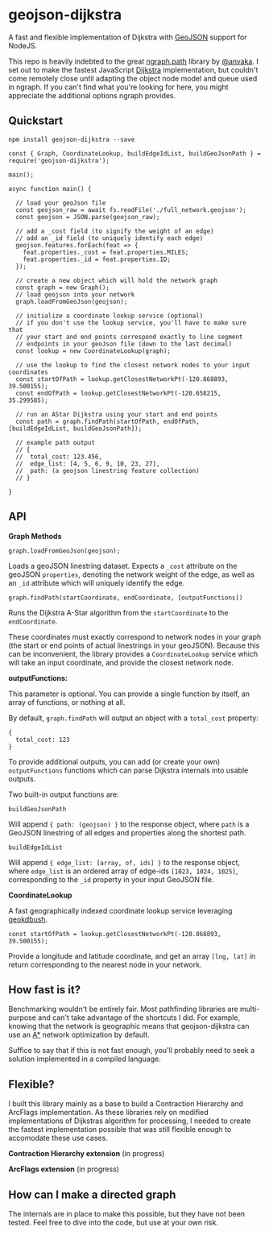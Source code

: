 # geojson-dijkstra
A fast and flexible implementation of Dijkstra with [GeoJSON](http://geojson.org/) support for NodeJS.

This repo is heavily indebted to the great [ngraph.path](https://github.com/anvaka/ngraph.path) library by [@anvaka](https://github.com/anvaka).  I set out to make the fastest JavaScript [Dijkstra](https://en.wikipedia.org/wiki/Dijkstra's_algorithm) implementation, but couldn't come remotely close until adapting the object node model and queue used in ngraph.  If you can't find what you're looking for here, you might appreciate the additional options ngraph provides.

## Quickstart

```
npm install geojson-dijkstra --save
```

```
const { Graph, CoordinateLookup, buildEdgeIdList, buildGeoJsonPath } = require('geojson-dijkstra');

main();

async function main() {

  // load your geoJson file
  const geojson_raw = await fs.readFile('./full_network.geojson');
  const geojson = JSON.parse(geojson_raw);

  // add a _cost field (to signify the weight of an edge)
  // add an _id field (to uniquely identify each edge)
  geojson.features.forEach(feat => {
    feat.properties._cost = feat.properties.MILES;
    feat.properties._id = feat.properties.ID;
  });

  // create a new object which will hold the network graph
  const graph = new Graph();
  // load geojson into your network
  graph.loadFromGeoJson(geojson);
  
  // initialize a coordinate lookup service (optional)
  // if you don't use the lookup service, you'll have to make sure that
  // your start and end points correspond exactly to line segment 
  // endpoints in your geoJson file (down to the last decimal)
  const lookup = new CoordinateLookup(graph);
  
  // use the lookup to find the closest network nodes to your input coordinates
  const startOfPath = lookup.getClosestNetworkPt(-120.868893, 39.500155);
  const endOfPath = lookup.getClosestNetworkPt(-120.658215, 35.299585);
  
  // run an AStar Dijkstra using your start and end points
  const path = graph.findPath(startOfPath, endOfPath, [buildEdgeIdList, buildGeoJsonPath]);
  
  // example path output
  // {
  //  total_cost: 123.456,
  //  edge_list: [4, 5, 6, 9, 10, 23, 27],
  //  path: (a geojson linestring feature collection)
  // }
      
}

```

## API

**Graph Methods**

```
graph.loadFromGeoJson(geojson);
````
Loads a geoJSON linestring dataset.  Expects a `_cost` attribute on the geoJSON `properties`, denoting the network weight of the edge, as well as an `_id` attribute which will uniquely identify the edge.

```
graph.findPath(startCoordinate, endCoordinate, [outputFunctions])
```
Runs the Dijkstra A-Star algorithm from the `startCoordinate` to the `endCoordinate`.  

These coordinates must exactly correspond to network nodes in your graph (the start or end points of actual linestrings in your geoJSON).  Because this can be inconvenient, the library provides a `CoordinateLookup` service which will take an input coordinate, and provide the closest network node.

**outputFunctions:**

This parameter is optional.  You can provide a single function by itself, an array of functions, or nothing at all.

By default, `graph.findPath` will output an object with a `total_cost` property:

```
{
  total_cost: 123
}
```

To provide additional outputs, you can add (or create your own) `outputFunctions` functions which can parse Dijkstra internals into usable outputs.

Two built-in output functions are:

```buildGeoJsonPath```

Will append `{ path: (geojson) }` to the response object, where `path` is a GeoJSON linestring of all edges and properties along the shortest path.


```buildEdgeIdList```

Will append `{ edge_list: [array, of, ids] }` to the response object, where `edge_list` is an ordered array of edge-ids `[1023, 1024, 1025]`, corresponding to the `_id` property in your input GeoJSON file.


**CoordinateLookup**

A fast geographically indexed coordinate lookup service leveraging [geokdbush](https://github.com/mourner/geokdbush).

```
const startOfPath = lookup.getClosestNetworkPt(-120.868893, 39.500155);
```

Provide a longitude and latitude coordinate, and get an array `[lng, lat]` in return corresponding to the nearest node in your network.


## How fast is it?

Benchmarking wouldn't be entirely fair.  Most pathfinding libraries are multi-purpose and can't take advantage of the shortcuts I did. For example, knowing that the network is geographic means that geojson-dijkstra can use an [A*](https://en.wikipedia.org/wiki/A*_search_algorithm) network optimization by default.  

Suffice to say that if this is not fast enough, you'll probably need to seek a solution implemented in a compiled language.

## Flexible?

I built this library mainly as a base to build a Contraction Hierarchy and ArcFlags implementation.  As these libraries rely on modified implementations of Dijkstras algorithm for processing, I needed to create the fastest implementation possible that was still flexible enough to accomodate these use cases.

**Contraction Hierarchy extension** (in progress)

**ArcFlags extension** (in progress)

## How can I make a directed graph

The internals are in place to make this possible, but they have not been tested. Feel free to dive into the code, but use at your own risk.